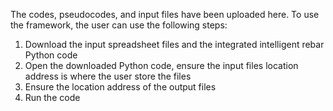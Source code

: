 The codes, pseudocodes, and input files have been uploaded here. 
To use the framework, the user can use the following steps: 
1. Download the input spreadsheet files and the integrated intelligent rebar Python code
2. Open the downloaded Python code, ensure the input files location address is where the user store the files
3. Ensure the location address of the output files
4. Run the code

